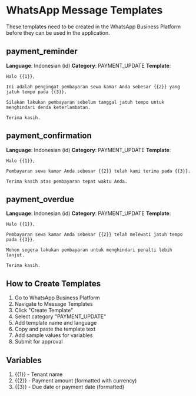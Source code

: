 # WhatsApp Message Templates

These templates need to be created in the WhatsApp Business Platform before they can be used in the application.

## payment_reminder

**Language**: Indonesian (id)
**Category**: PAYMENT_UPDATE
**Template**:
```
Halo {{1}},

Ini adalah pengingat pembayaran sewa kamar Anda sebesar {{2}} yang jatuh tempo pada {{3}}.

Silakan lakukan pembayaran sebelum tanggal jatuh tempo untuk menghindari denda keterlambatan.

Terima kasih.
```

## payment_confirmation

**Language**: Indonesian (id)
**Category**: PAYMENT_UPDATE
**Template**:
```
Halo {{1}},

Pembayaran sewa kamar Anda sebesar {{2}} telah kami terima pada {{3}}.

Terima kasih atas pembayaran tepat waktu Anda.
```

## payment_overdue

**Language**: Indonesian (id)
**Category**: PAYMENT_UPDATE
**Template**:
```
Halo {{1}},

Pembayaran sewa kamar Anda sebesar {{2}} telah melewati jatuh tempo pada {{3}}.

Mohon segera lakukan pembayaran untuk menghindari penalti lebih lanjut.

Terima kasih.
```

## How to Create Templates

1. Go to WhatsApp Business Platform
2. Navigate to Message Templates
3. Click "Create Template"
4. Select category "PAYMENT_UPDATE"
5. Add template name and language
6. Copy and paste the template text
7. Add sample values for variables
8. Submit for approval

## Variables

1. {{1}} - Tenant name
2. {{2}} - Payment amount (formatted with currency)
3. {{3}} - Due date or payment date (formatted) 